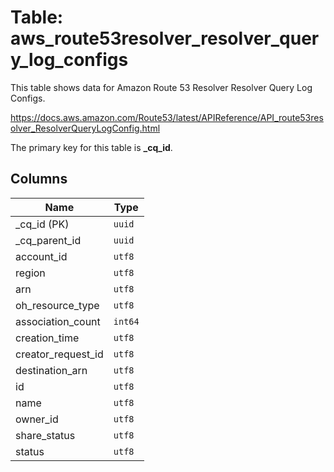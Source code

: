 # Table: aws_route53resolver_resolver_query_log_configs

This table shows data for Amazon Route 53 Resolver Resolver Query Log Configs.

https://docs.aws.amazon.com/Route53/latest/APIReference/API_route53resolver_ResolverQueryLogConfig.html

The primary key for this table is **_cq_id**.

## Columns

| Name          | Type          |
| ------------- | ------------- |
|_cq_id (PK)|`uuid`|
|_cq_parent_id|`uuid`|
|account_id|`utf8`|
|region|`utf8`|
|arn|`utf8`|
|oh_resource_type|`utf8`|
|association_count|`int64`|
|creation_time|`utf8`|
|creator_request_id|`utf8`|
|destination_arn|`utf8`|
|id|`utf8`|
|name|`utf8`|
|owner_id|`utf8`|
|share_status|`utf8`|
|status|`utf8`|